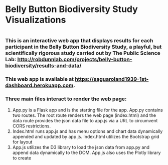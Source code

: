 # Belly Button Biodiversity Study Visualizations
#
### This is an interactive web app that displays results for each participant in the Belly Button Biodiversity Study, a playful, but scientifically rigorous study carried out by The Public Science Lab: http://robdunnlab.com/projects/belly-button-biodiversity/results-and-data/
### This web app is available at https://saguaroland1939-1st-dashboard.herokuapp.com.
### Three main files interact to render the web page:
1. App.py is a Flask app and is the starting file for the app. App.py contains two routes. The root route renders the web page (index.html) and the data route provides the json data file to app.js via a URL to circumvent CORS restrictions. 
2. Index.html runs app.js and has menu options and chart data dynamically appended and updated by app.js. Index.html utilizes the Bootstrap grid for layout
3. App.js utilizes the D3 library to load the json data from app.py and append data dynamically to the DOM. App.js also uses the Plotly library to create
